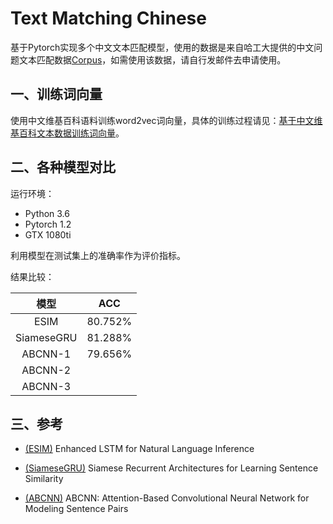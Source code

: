 # Text Matching Chinese
基于Pytorch实现多个中文文本匹配模型，使用的数据是来自哈工大提供的中文问题文本匹配数据[Corpus](http://icrc.hitsz.edu.cn/info/1037/1146.htm)，如需使用该数据，请自行发邮件去申请使用。

## 一、训练词向量

使用中文维基百科语料训练word2vec词向量，具体的训练过程请见：[基于中文维基百科文本数据训练词向量](https://github.com/ChiYeungLaw/WordEmbedding-WikiChinese)。

## 二、各种模型对比

运行环境：

- Python 3.6
- Pytorch 1.2
- GTX 1080ti

利用模型在测试集上的准确率作为评价指标。

结果比较：

|    模型    |   ACC   |
| :--------: | :-----: |
|    ESIM    | 80.752% |
| SiameseGRU | 81.288% |
|  ABCNN-1   | 79.656% |
|  ABCNN-2   |         |
|  ABCNN-3   |         |

## 三、参考

- [(ESIM)](https://arxiv.org/abs/1609.06038) Enhanced LSTM for Natural Language Inference
- [(SiameseGRU)](https://aaai.org/ocs/index.php/AAAI/AAAI16/paper/view/12195/12023) Siamese Recurrent Architectures for Learning Sentence Similarity

- [(ABCNN)](http://arxiv.org/abs/1512.05193) ABCNN: Attention-Based Convolutional Neural Network for Modeling Sentence Pairs